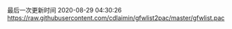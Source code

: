 最后一次更新时间 2020-08-29 04:30:26
https://raw.githubusercontent.com/cdlaimin/gfwlist2pac/master/gfwlist.pac

